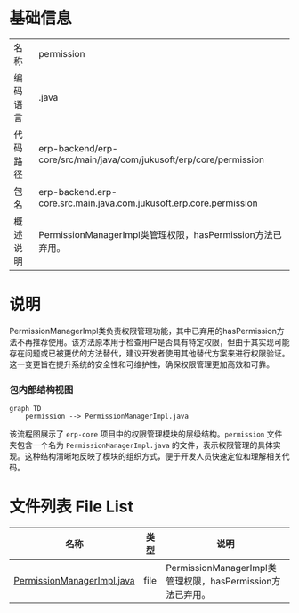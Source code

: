 # 基础信息

|      |      |
|------|------|
| 名称 | permission |
| 编码语言 | .java |
| 代码路径 | erp-backend/erp-core/src/main/java/com/jukusoft/erp/core/permission |
| 包名 | erp-backend.erp-core.src.main.java.com.jukusoft.erp.core.permission |
| 概述说明 | PermissionManagerImpl类管理权限，hasPermission方法已弃用。 |

# 说明

PermissionManagerImpl类负责权限管理功能，其中已弃用的hasPermission方法不再推荐使用。该方法原本用于检查用户是否具有特定权限，但由于其实现可能存在问题或已被更优的方法替代，建议开发者使用其他替代方案来进行权限验证。这一变更旨在提升系统的安全性和可维护性，确保权限管理更加高效和可靠。


### 包内部结构视图

```mermaid
graph TD
    permission --> PermissionManagerImpl.java
```

该流程图展示了 `erp-core` 项目中的权限管理模块的层级结构。`permission` 文件夹包含一个名为 `PermissionManagerImpl.java` 的文件，表示权限管理的具体实现。这种结构清晰地反映了模块的组织方式，便于开发人员快速定位和理解相关代码。

# 文件列表 File List

| 名称   | 类型  | 说明 |
|-------|------|-------------|
| [PermissionManagerImpl.java](PermissionManagerImpl.md) | file | PermissionManagerImpl类管理权限，hasPermission方法已弃用。 |


